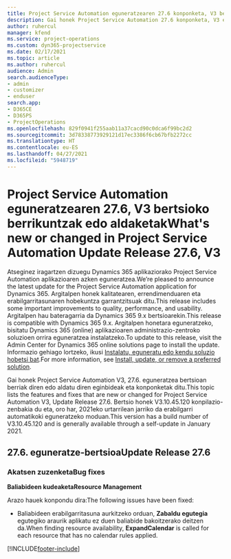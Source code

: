 ```yaml
---
title: Project Service Automation eguneratzearen 27.6 konponketa, V3 bertsioko berrikuntzak edo aldaketak
description: Gai honek Project Service Automation 27.6 konponketa, V3 eguneratzea bertsioan berrian eskuragarri dauden eginbideak eta konponketak ditu.
author: ruhercul
manager: kfend
ms.service: project-operations
ms.custom: dyn365-projectservice
ms.date: 02/17/2021
ms.topic: article
ms.author: ruhercul
audience: Admin
search.audienceType:
- admin
- customizer
- enduser
search.app:
- D365CE
- D365PS
- ProjectOperations
ms.openlocfilehash: 829f0941f255aab11a37cacd90c0dca6f99bc2d2
ms.sourcegitcommit: 3d78338773929121d17ec3386f6cb67bfb2272cc
ms.translationtype: HT
ms.contentlocale: eu-ES
ms.lasthandoff: 04/27/2021
ms.locfileid: "5948719"
---
```

# <a name="whats-new-or-changed-in-project-service-automation-update-release-276-v3"></a><span data-ttu-id="52448-103">Project Service Automation eguneratzearen 27.6, V3 bertsioko berrikuntzak edo aldaketak</span><span class="sxs-lookup"><span data-stu-id="52448-103">What's new or changed in Project Service Automation Update Release 27.6, V3</span></span>

<span data-ttu-id="52448-104">Atseginez iragartzen dizuegu Dynamics 365 aplikaziorako Project Service Automation aplikazioaren azken eguneratzea.</span><span class="sxs-lookup"><span data-stu-id="52448-104">We’re pleased to announce the latest update for the Project Service Automation application for Dynamics 365.</span></span> <span data-ttu-id="52448-105">Argitalpen honek kalitatearen, errendimenduaren eta erabilgarritasunaren hobekuntza garrantzitsuak ditu.</span><span class="sxs-lookup"><span data-stu-id="52448-105">This release includes some important improvements to quality, performance, and usability.</span></span> <span data-ttu-id="52448-106">Argitalpen hau bateragarria da Dynamics 365 9.x bertsioarekin.</span><span class="sxs-lookup"><span data-stu-id="52448-106">This release is compatible with Dynamics 365 9.x.</span></span> <span data-ttu-id="52448-107">Argitalpen honetara eguneratzeko, bisitatu Dynamics 365 (online) aplikazioaren administrazio-zentroko soluzioen orrira eguneratzea instalatzeko.</span><span class="sxs-lookup"><span data-stu-id="52448-107">To update to this release, visit the Admin Center for Dynamics 365 online solutions page to install the update.</span></span> <span data-ttu-id="52448-108">Informazio gehiago lortzeko, ikusi [Instalatu, eguneratu edo kendu soluzio hobetsi bat](/power-platform/admin/install-remove-preferred-solution).</span><span class="sxs-lookup"><span data-stu-id="52448-108">For more information, see [Install, update, or remove a preferred solution](/power-platform/admin/install-remove-preferred-solution).</span></span>

<span data-ttu-id="52448-109">Gai honek Project Service Automation V3, 27.6. eguneratzea bertsioan berriak diren edo aldatu diren eginbideak eta konponketak ditu.</span><span class="sxs-lookup"><span data-stu-id="52448-109">This topic lists the features and fixes that are new or changed for Project Service Automation V3, Update Release 27.6.</span></span> <span data-ttu-id="52448-110">Bertsio honek V3.10.45.120 konpilazio-zenbakia du eta, oro har, 2021eko urtarrilean jarriko da erabilgarri automatikoki eguneratzeko moduan.</span><span class="sxs-lookup"><span data-stu-id="52448-110">This version has a build number of V3.10.45.120 and is generally available through a self-update in January 2021.</span></span>

## <a name="update-release-276"></a><span data-ttu-id="52448-111">27.6. eguneratze-bertsioa</span><span class="sxs-lookup"><span data-stu-id="52448-111">Update Release 27.6</span></span>

### <a name="bug-fixes"></a><span data-ttu-id="52448-112">Akatsen zuzenketa</span><span class="sxs-lookup"><span data-stu-id="52448-112">Bug fixes</span></span>


<span data-ttu-id="52448-113">**Baliabideen kudeaketa**</span><span class="sxs-lookup"><span data-stu-id="52448-113">**Resource Management**</span></span>

<span data-ttu-id="52448-114">Arazo hauek konpondu dira:</span><span class="sxs-lookup"><span data-stu-id="52448-114">The following issues have been fixed:</span></span>

- <span data-ttu-id="52448-115">Baliabideen erabilgarritasuna aurkitzeko orduan, **Zabaldu egutegia** egutegiko araurik aplikatu ez duen baliabide bakoitzerako deitzen da.</span><span class="sxs-lookup"><span data-stu-id="52448-115">When finding resource availability, **ExpandCalendar** is called for each resource that has no calendar rules applied.</span></span>


[!INCLUDE[footer-include](../includes/footer-banner.md)]